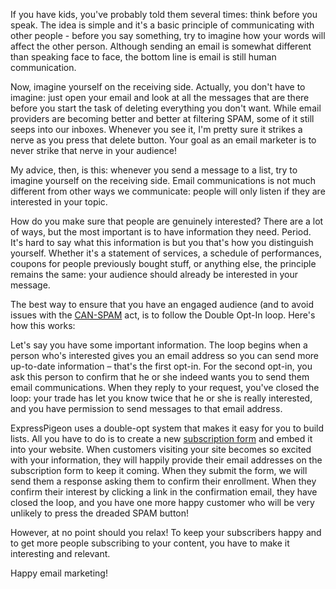 

If you have kids, you&apos;ve probably told them several times: think before
you speak. The idea is simple and it&apos;s a basic principle of
communicating with other people - before you say something, try to
imagine how your words will affect the other person. Although sending an
email is somewhat different than speaking face to face, the bottom line
is email is still human communication.

Now, imagine yourself on the receiving side. Actually, you don&apos;t have to
imagine: just open your email and look at all the messages that are
there before you start the task of deleting everything you don&apos;t want.
While email providers are becoming better and better at filtering SPAM,
some of it still seeps into our inboxes. Whenever you see it, I&apos;m pretty
sure it strikes a nerve as you press that delete button. Your goal as an
email marketer is to never strike that nerve in your audience!

My advice, then, is this: whenever you send a message to a list, try to
imagine yourself on the receiving side. Email communications is not much
different from other ways we communicate: people will only listen if
they are interested in your topic.

How do you make sure that people are genuinely interested? There are a
lot of ways, but the most important is to have information they need.
Period. It&apos;s hard to say what this information is but you that&apos;s how you
distinguish yourself. Whether it&apos;s a statement of services, a schedule
of performances, coupons for people previously bought stuff, or anything
else, the principle remains the same: your audience should already be
interested in your message.

The best way to ensure that you have an engaged audience (and to avoid
issues with the [CAN-SPAM](http://business.ftc.gov/documents/bus61-can-spam-act-compliance-guide-business)
act, is to follow the Double Opt-In loop.
Here&apos;s how this works:

Let&apos;s say you have some important information. The loop begins when a
person who&apos;s interested gives you an email address so you can send more
up-to-date information – that&apos;s the first opt-in. For the second opt-in,
you ask this person to confirm that he or she indeed wants you to send
them email communications. When they reply to your request, you&apos;ve
closed the loop: your trade has let you know twice that he or she is
really interested, and you have permission to send messages to that
email address.

ExpressPigeon uses a double-opt system that makes it easy for you to
build lists. All you have to do is to create a new [subscription form](/blog/2013/11/18/custom-email-subscription-form/)
and embed it into your website. When customers visiting your site becomes
so excited with your information, they will happily provide their email
addresses on the subscription form to keep it coming. When they submit
the form, we will send them a response asking them to confirm their
enrollment. When they confirm their interest by clicking a link in the
confirmation email, they have closed the loop, and you have one more
happy customer who will be very unlikely to press the dreaded SPAM
button!

However, at no point should you relax! To keep your subscribers happy
and to get more people subscribing to your content, you have to make it
interesting and relevant.

Happy email marketing!